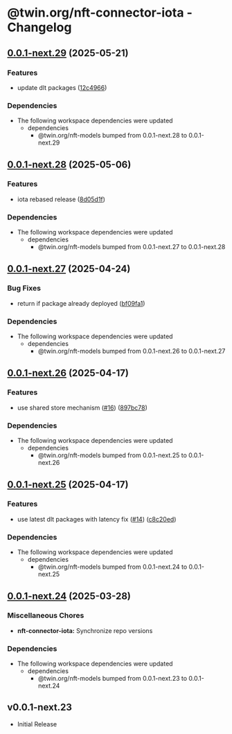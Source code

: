 # @twin.org/nft-connector-iota - Changelog

## [0.0.1-next.29](https://github.com/twinfoundation/nft/compare/nft-connector-iota-v0.0.1-next.28...nft-connector-iota-v0.0.1-next.29) (2025-05-21)


### Features

* update dlt packages ([12c4966](https://github.com/twinfoundation/nft/commit/12c4966bceb926b7cdcf1449165bee09187a426c))


### Dependencies

* The following workspace dependencies were updated
  * dependencies
    * @twin.org/nft-models bumped from 0.0.1-next.28 to 0.0.1-next.29

## [0.0.1-next.28](https://github.com/twinfoundation/nft/compare/nft-connector-iota-v0.0.1-next.27...nft-connector-iota-v0.0.1-next.28) (2025-05-06)


### Features

* iota rebased release ([8d05d1f](https://github.com/twinfoundation/nft/commit/8d05d1f58c1aacac983c100697ab40a314ad34ea))


### Dependencies

* The following workspace dependencies were updated
  * dependencies
    * @twin.org/nft-models bumped from 0.0.1-next.27 to 0.0.1-next.28

## [0.0.1-next.27](https://github.com/twinfoundation/nft/compare/nft-connector-iota-v0.0.1-next.26...nft-connector-iota-v0.0.1-next.27) (2025-04-24)


### Bug Fixes

* return if package already deployed ([bf09fa1](https://github.com/twinfoundation/nft/commit/bf09fa15818f968d7c0f2ddbc29a5566511607d2))


### Dependencies

* The following workspace dependencies were updated
  * dependencies
    * @twin.org/nft-models bumped from 0.0.1-next.26 to 0.0.1-next.27

## [0.0.1-next.26](https://github.com/twinfoundation/nft/compare/nft-connector-iota-v0.0.1-next.25...nft-connector-iota-v0.0.1-next.26) (2025-04-17)


### Features

* use shared store mechanism ([#16](https://github.com/twinfoundation/nft/issues/16)) ([897bc78](https://github.com/twinfoundation/nft/commit/897bc7805248ba1388b2dd03df24c33f1633f344))


### Dependencies

* The following workspace dependencies were updated
  * dependencies
    * @twin.org/nft-models bumped from 0.0.1-next.25 to 0.0.1-next.26

## [0.0.1-next.25](https://github.com/twinfoundation/nft/compare/nft-connector-iota-v0.0.1-next.24...nft-connector-iota-v0.0.1-next.25) (2025-04-17)


### Features

* use latest dlt packages with latency fix ([#14](https://github.com/twinfoundation/nft/issues/14)) ([c8c20ed](https://github.com/twinfoundation/nft/commit/c8c20edd74daf4610125f4abc0fd613d42b6a195))


### Dependencies

* The following workspace dependencies were updated
  * dependencies
    * @twin.org/nft-models bumped from 0.0.1-next.24 to 0.0.1-next.25

## [0.0.1-next.24](https://github.com/twinfoundation/nft/compare/nft-connector-iota-v0.0.1-next.23...nft-connector-iota-v0.0.1-next.24) (2025-03-28)


### Miscellaneous Chores

* **nft-connector-iota:** Synchronize repo versions


### Dependencies

* The following workspace dependencies were updated
  * dependencies
    * @twin.org/nft-models bumped from 0.0.1-next.23 to 0.0.1-next.24

## v0.0.1-next.23

- Initial Release
